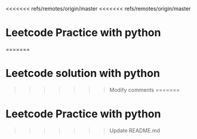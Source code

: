 <<<<<<< refs/remotes/origin/master
<<<<<<< refs/remotes/origin/master
# Leetcode Practice with python
=======
# Leetcode solution with python
>>>>>>> Modify comments
=======
# Leetcode Practice with python
>>>>>>> Update README.md
